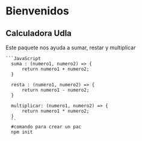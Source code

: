 # Bienvenidos
## Calculadora Udla
Este paquete nos ayuda a sumar, restar y multiplicar
```
```JavaScript
  suma : (numero1, numero2) => {
      return numero1 + numero2;
  }

  resta : (numero1, numero2) => {
      return numero1 - numero2;
  }

  multiplicar: (numero1, numero2) => {
      return numero1 * numero2;
  }
  ``
  #comando para crear un pac
  npm init
    